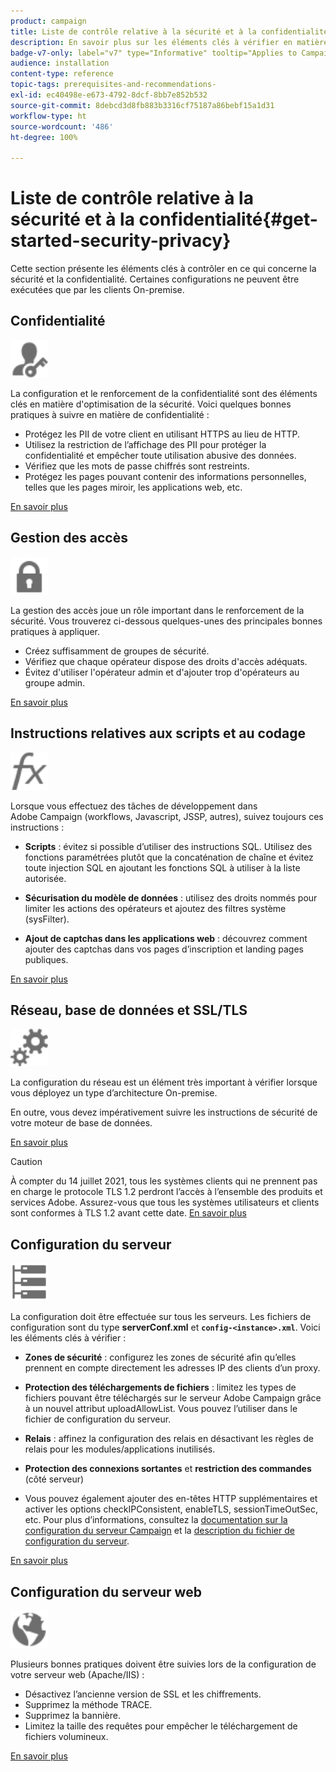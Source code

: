 ```yaml
---
product: campaign
title: Liste de contrôle relative à la sécurité et à la confidentialité
description: En savoir plus sur les éléments clés à vérifier en matière de sécurité et de confidentialité
badge-v7-only: label="v7" type="Informative" tooltip="Applies to Campaign Classic v7 only"
audience: installation
content-type: reference
topic-tags: prerequisites-and-recommendations-
exl-id: ec40498e-e673-4792-8dcf-8bb7e852b532
source-git-commit: 8debcd3d8fb883b3316cf75187a86bebf15a1d31
workflow-type: ht
source-wordcount: '486'
ht-degree: 100%

---
```


# Liste de contrôle relative à la sécurité et à la confidentialité{#get-started-security-privacy}



Cette section présente les éléments clés à contrôler en ce qui concerne la sécurité et la confidentialité. Certaines configurations ne peuvent être exécutées que par les clients On-premise.

## Confidentialité

<img src="assets/do-not-localize/icon_privacy.svg" width="60px">

La configuration et le renforcement de la confidentialité sont des éléments clés en matière d&#39;optimisation de la sécurité. Voici quelques bonnes pratiques à suivre en matière de confidentialité :

* Protégez les PII de votre client en utilisant HTTPS au lieu de HTTP.
* Utilisez la restriction de l’affichage des PII pour protéger la confidentialité et empêcher toute utilisation abusive des données.
* Vérifiez que les mots de passe chiffrés sont restreints.
* Protégez les pages pouvant contenir des informations personnelles, telles que les pages miroir, les applications web, etc.

[En savoir plus](../../installation/using/privacy.md)

## Gestion des accès

<img src="assets/do-not-localize/icon_access.svg" width="60px">

La gestion des accès joue un rôle important dans le renforcement de la sécurité. Vous trouverez ci-dessous quelques-unes des principales bonnes pratiques à appliquer.

* Créez suffisamment de groupes de sécurité.
* Vérifiez que chaque opérateur dispose des droits d&#39;accès adéquats.
* Évitez d&#39;utiliser l&#39;opérateur admin et d&#39;ajouter trop d&#39;opérateurs au groupe admin.

[En savoir plus](../../installation/using/access-management.md)

## Instructions relatives aux scripts et au codage

<img src="assets/do-not-localize/icon_scripting.svg" width="60px">

Lorsque vous effectuez des tâches de développement dans Adobe Campaign (workflows, Javascript, JSSP, autres), suivez toujours ces instructions :

* **Scripts** : évitez si possible d’utiliser des instructions SQL. Utilisez des fonctions paramétrées plutôt que la concaténation de chaîne et évitez toute injection SQL en ajoutant les fonctions SQL à utiliser à la liste autorisée.

* **Sécurisation du modèle de données** : utilisez des droits nommés pour limiter les actions des opérateurs et ajoutez des filtres système (sysFilter).

* **Ajout de captchas dans les applications web** : découvrez comment ajouter des captchas dans vos pages d’inscription et landing pages publiques.

[En savoir plus](../../installation/using/scripting-coding-guidelines.md)

## Réseau, base de données et SSL/TLS

<img src="assets/do-not-localize/icon_network.svg" width="60px">

La configuration du réseau est un élément très important à vérifier lorsque vous déployez un type d’architecture On-premise.

En outre, vous devez impérativement suivre les instructions de sécurité de votre moteur de base de données.

[En savoir plus](../../installation/using/network-database.md)

>[!CAUTION]
>
>À compter du 14 juillet 2021, tous les systèmes clients qui ne prennent pas en charge le protocole TLS 1.2 perdront l’accès à l’ensemble des produits et services Adobe. Assurez-vous que tous les systèmes utilisateurs et clients sont conformes à TLS 1.2 avant cette date. [En savoir plus](https://helpx.adobe.com/x-productkb/multi/eol-tls-support.html)   

## Configuration du serveur

<img src="assets/do-not-localize/icon_server.svg" width="60px">

La configuration doit être effectuée sur tous les serveurs. Les fichiers de configuration sont du type **serverConf.xml** et **`config-<instance>.xml`**. Voici les éléments clés à vérifier :

* **Zones de sécurité** : configurez les zones de sécurité afin qu’elles prennent en compte directement les adresses IP des clients d’un proxy.

* **Protection des téléchargements de fichiers** : limitez les types de fichiers pouvant être téléchargés sur le serveur Adobe Campaign grâce à un nouvel attribut uploadAllowList. Vous pouvez l’utiliser dans le fichier de configuration du serveur.

* **Relais** : affinez la configuration des relais en désactivant les règles de relais pour les modules/applications inutilisés.

* **Protection des connexions sortantes** et **restriction des commandes** (côté serveur)

* Vous pouvez également ajouter des en-têtes HTTP supplémentaires et activer les options checkIPConsistent, enableTLS, sessionTimeOutSec, etc. Pour plus d’informations, consultez la [documentation sur la configuration du serveur Campaign](../../installation/using/configuring-campaign-server.md) et la [description du fichier de configuration du serveur](../../installation/using/the-server-configuration-file.md).

[En savoir plus](../../installation/using/server-configuration.md)

## Configuration du serveur web

<img src="assets/do-not-localize/icon_web.svg" width="60px">

Plusieurs bonnes pratiques doivent être suivies lors de la configuration de votre serveur web (Apache/IIS) :

* Désactivez l’ancienne version de SSL et les chiffrements.
* Supprimez la méthode TRACE.
* Supprimez la bannière.
* Limitez la taille des requêtes pour empêcher le téléchargement de fichiers volumineux.

[En savoir plus](../../installation/using/web-server-configuration.md)
